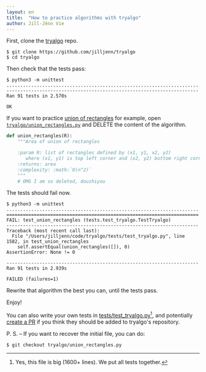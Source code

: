```yaml
---
layout: en
title:  "How to practice algorithms with tryalgo"
author: Jill-Jênn Vie
---
```


First, clone the [tryalgo](https://github.com/jilljenn/tryalgo) repo.

    $ git clone https://github.com/jilljenn/tryalgo
    $ cd tryalgo

Then check that the tests pass:

    $ python3 -m unittest
    ...........................................................................................
    ----------------------------------------------------------------------
    Ran 91 tests in 2.570s

    OK

If you want to practice [union of rectangles](https://jilljenn.github.io/tryalgo/content.html#geometry) for example, open [`tryalgo/union_rectangles.py`](https://github.com/jilljenn/tryalgo/blob/master/tryalgo/union_rectangles.py) and DELETE the content of the algorithm.

```python
def union_rectangles(R):
    """Area of union of rectangles

    :param R: list of rectangles defined by (x1, y1, x2, y2)
       where (x1, y1) is top left corner and (x2, y2) bottom right corner
    :returns: area
    :complexity: :math:`O(n^2)`
    """
    # OMG I am so deleted, doushiyou
```

The tests should fail now.

    $ python3 -m unittest
    .........................................................................................F.
    ======================================================================
    FAIL: test_union_rectangles (tests.test_tryalgo.TestTryalgo)
    ----------------------------------------------------------------------
    Traceback (most recent call last):
      File "/Users/jilljenn/code/tryalgo/tests/test_tryalgo.py", line 1582, in test_union_rectangles
        self.assertEqual(union_rectangles([]), 0)
    AssertionError: None != 0

    ----------------------------------------------------------------------
    Ran 91 tests in 2.939s

    FAILED (failures=1)

Rewrite that algorithm the best you can, until the tests pass.

Enjoy!

You can also write your own tests in [tests/test_tryalgo.py](https://github.com/jilljenn/tryalgo/blob/master/tests/test_tryalgo.py)[^1], and potentially [create a PR](https://github.com/jilljenn/tryalgo/pulls) if you think they should be added to tryalgo's repository.

 [^1]: Yes, this file is big (1600+ lines). We put all tests together.

P. S. – If you want to recover the initial file, you can do:

    $ git checkout tryalgo/union_rectangles.py
